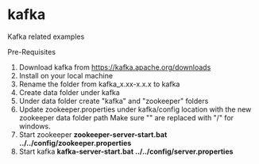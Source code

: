 # kafka
Kafka related examples

Pre-Requisites

1. Download kafka from https://kafka.apache.org/downloads
2. Install on your local machine
3. Rename the folder from kafka_x.xx-x.x.x to kafka
4. Create data folder under kafka
5. Under data folder create "kafka"  and "zookeeper" folders
6. Update zookeeper.properties under kafka/config location with the new zookeeper data folder path 
   Make sure "\" are replaced with "/" for windows.
7. Start zookeeper 
    **zookeeper-server-start.bat ../../config/zookeeper.properties**
8. Start kafka
    **kafka-server-start.bat ../../config/server.properties**
